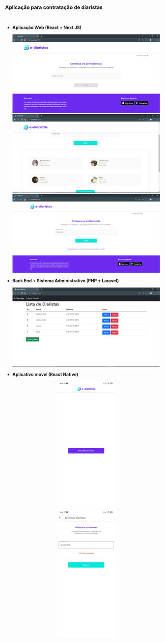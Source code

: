 <div><h3>Aplicação para contratação de diaristas</h3></div><br>
<ul><li><p><b>Aplicação Web (React + Next JS)</b></p></li>
<img src="img/1.png"/>
<img src="img/2.png"/>
<img src="img/3.png"/><br>
<li><p><b>Back End + Sistema Administrativo (PHP + Laravel)</b></p></li>
<img src="img/4.png"/><br>
<li><p><b>Aplicativo móvel (React Native)</b></p></li>
<div align="center"><img height="40%" width="40%" src="img/5.png"/><br>
<img height="40%" width="40%" src="img/6.png"/></div></ul>
